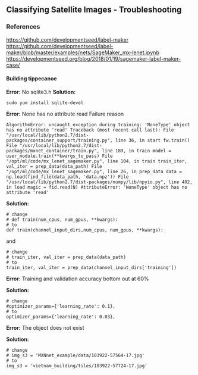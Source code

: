 ## Classifying Satellite Images - Troubleshooting

### References
https://github.com/developmentseed/label-maker
https://github.com/developmentseed/label-maker/blob/master/examples/nets/SageMaker_mx-lenet.ipynb
https://developmentseed.org/blog/2018/01/19/sagemaker-label-maker-case/

#### Building tippecanoe
**Error:**
No sqlite3.h
**Solution:**
```
sudo yum install sqlite-devel
```

**Error:**
None has no attribute read
Failure reason
```
AlgorithmError: uncaught exception during training: 'NoneType' object has no attribute 'read' Traceback (most recent call last): File "/usr/local/lib/python2.7/dist-packages/container_support/training.py", line 36, in start fw.train() File "/usr/local/lib/python2.7/dist-packages/mxnet_container/train.py", line 189, in train model = user_module.train(**kwargs_to_pass) File "/opt/ml/code/mx_lenet_sagemaker.py", line 104, in train train_iter, val_iter = prep_data(data_path) File "/opt/ml/code/mx_lenet_sagemaker.py", line 26, in prep_data data = np.load(find_file(data_path, 'data.npz')) File "/usr/local/lib/python2.7/dist-packages/numpy/lib/npyio.py", line 402, in load magic = fid.read(N) AttributeError: 'NoneType' object has no attribute 'read'
```

**Solution:**

```
# change
# def train(num_cpus, num_gpus, **kwargs):
# to
def train(channel_input_dirs,num_cpus, num_gpus, **kwargs):
```
and
```
# change
# train_iter, val_iter = prep_data(data_path)
# to
train_iter, val_iter = prep_data(channel_input_dirs['training'])
```

**Error:**
Training and validation accuracy bottom out at 60%

**Solution:**

```
# change
#optimizer_params={'learning_rate': 0.1},
# to
optimizer_params={'learning_rate': 0.03},
```

**Error:**
The object does not exist

**Solution:**
```
# change
# img_s3 = 'MXNnet_example/data/103922-57564-17.jpg'
# to
img_s3 = 'vietnam_building/tiles/103922-57724-17.jpg'
```

